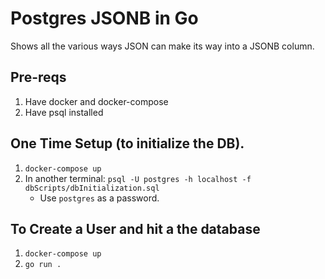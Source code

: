 # Postgres JSONB in Go
Shows all the various ways JSON can make its way into a JSONB column.

## Pre-reqs
1. Have docker and docker-compose
1. Have psql installed

## One Time Setup (to initialize the DB).
1. `docker-compose up`
2. In another terminal: `psql -U postgres -h localhost -f dbScripts/dbInitialization.sql`
    - Use `postgres` as a password.

## To Create a User and hit a the database
1. `docker-compose up`
1. `go run .`
